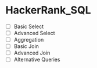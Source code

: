 # HackerRank_SQL

- [ ] Basic Select
- [ ] Advanced Select
- [ ] Aggregation
- [ ] Basic Join
- [ ] Advanced Join
- [ ] Alternative Queries
